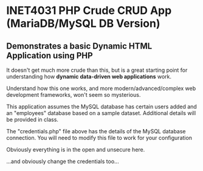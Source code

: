 # INET4031 PHP Crude CRUD App (MariaDB/MySQL DB Version)

## Demonstrates a basic Dynamic HTML Application using PHP

It doesn't get much more crude than this, but is a great starting point for understanding how **dynamic data-driven web applications** work.

Understand how this one works, and more modern/advanced/complex web development frameworks, won't seem so mysterious.

This application assumes the MySQL database has certain users added and an "employees" database based on a sample dataset. Additional details will be provided in class.

The "credentials.php" file above has the details of the MySQL database connection.  You will need to modify this file to work for your configuration

Obviously everything is in the open and unsecure here.

...and obviously change the credentials too...
